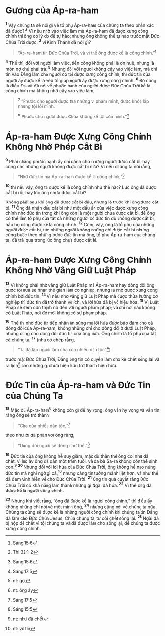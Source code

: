 # Gương của Áp-ra-ham

<sup><b>1</b></sup> Vậy chúng ta sẽ nói gì về tổ phụ Áp-ra-ham của chúng ta theo phần xác đã được? <sup><b>2</b></sup> Vì nếu nhờ vào việc làm mà Áp-ra-ham đã được xưng công chính thì ông có lý do để tự hào; nhưng ông không thể tự hào trước mặt Ðức Chúa Trời được, <sup><b>3</b></sup> vì Kinh Thánh đã nói gì?

> “Áp-ra-ham tin Ðức Chúa Trời, và vì thế ông được kể là công chính.”[^1@-b3410335-f53f-46bf-99c0-9e3d5aed4558]

<sup><b>4</b></sup> Thế thì, đối với người làm việc, tiền công không phải là ơn huệ, nhưng là món nợ chủ phải trả. <sup><b>5</b></sup> Nhưng đối với người không cậy vào việc làm, mà chỉ tin vào Ðấng làm cho người có tội được xưng công chính, thì đức tin của người ấy được kể là yếu tố giúp người ấy được xưng công chính. <sup><b>6</b></sup> Ðó cũng là điều Ða-vít đã nói về phước hạnh của người được Ðức Chúa Trời kể là công chính mà không nhờ cậy vào việc làm,

> <sup><b>7</b></sup> “Phước cho người được tha những vi phạm mình, được khỏa lấp những tội lỗi mình.
>
> <sup><b>8</b></sup> Phước cho người được Chúa không kể tội của mình.”[^2@-b3410335-f53f-46bf-99c0-9e3d5aed4558]

# Áp-ra-ham Ðược Xưng Công Chính Không Nhờ Phép Cắt Bì

<sup><b>9</b></sup> Phải chăng phước hạnh ấy chỉ dành cho những người được cắt bì, hay cũng cho những người không được cắt bì nữa? Vì nếu chúng ta nói rằng,

> “Nhờ đức tin mà Áp-ra-ham được kể là công chính,”[^3@-b3410335-f53f-46bf-99c0-9e3d5aed4558]

<sup><b>10</b></sup> thì nếu vậy, ông ta được kể là công chính như thế nào? Lúc ông đã được cắt bì rồi, hay lúc ông chưa được cắt bì?

Không phải sau khi ông đã được cắt bì đâu, nhưng là trước khi ông được cắt bì. <sup><b>11</b></sup> Ông đã nhận dấu cắt bì như một dấu ấn của việc được xưng công chính nhờ đức tin trong khi ông còn là một người chưa được cắt bì, để ông có thể làm tổ phụ của tất cả những người có đức tin dù không được cắt bì, hầu họ cũng được kể là công chính. <sup><b>12</b></sup> Cũng vậy, ông là tổ phụ của những người được cắt bì, tức những người không những chỉ được cắt bì nhưng cũng bước theo những bước đức tin mà ông, tổ phụ Áp-ra-ham của chúng ta, đã trải qua trong lúc ông chưa được cắt bì.

# Áp-ra-ham Ðược Xưng Công Chính Không Nhờ Vâng Giữ Luật Pháp

<sup><b>13</b></sup> Vì không phải nhờ vâng giữ Luật Pháp mà Áp-ra-ham hay dòng dõi ông được lời hứa sẽ nhận thế gian làm cơ nghiệp, nhưng là nhờ được xưng công chính bởi đức tin. <sup><b>14</b></sup> Vì nếu nhờ vâng giữ Luật Pháp mà được thừa hưởng cơ nghiệp thì đức tin đã trở thành vô ích, và lời hứa đã bị vô hiệu hóa. <sup><b>15</b></sup> Vì Luật Pháp sẽ đem cơn thịnh nộ đến với người phạm pháp; và chỉ nơi nào không có Luật Pháp, nơi đó mới không có sự phạm pháp.

<sup><b>16</b></sup> Thế thì nhờ đức tin tiếp nhận ân sủng mà lời hứa được bảo đảm cho cả dòng dõi của Áp-ra-ham, không những chỉ cho dòng dõi ở dưới Luật Pháp, nhưng cũng cho dòng dõi đức tin của ông nữa. Ông chính là tổ phụ của tất cả chúng ta, <sup><b>17</b></sup> (như có chép rằng,

> “Ta đã lập ngươi làm cha của nhiều dân tộc”[^4@-b3410335-f53f-46bf-99c0-9e3d5aed4558])

trước mặt Ðức Chúa Trời, Ðấng ông tin có quyền làm cho kẻ chết sống lại và ra lịnh[^1-b3410335-f53f-46bf-99c0-9e3d5aed4558] cho những gì chưa hiện hữu trở thành hiện hữu.

# Ðức Tin của Áp-ra-ham và Ðức Tin của Chúng Ta

<sup><b>18</b></sup> Mặc dù Áp-ra-ham[^2-b3410335-f53f-46bf-99c0-9e3d5aed4558] không còn gì để hy vọng, ông vẫn hy vọng và vẫn tin rằng ông sẽ trở thành

> “Cha của nhiều dân tộc,”[^5@-b3410335-f53f-46bf-99c0-9e3d5aed4558]

theo như lời đã phán với ông rằng,

> “Dòng dõi ngươi sẽ đông như thế.”[^6@-b3410335-f53f-46bf-99c0-9e3d5aed4558]

<sup><b>19</b></sup> Ðức tin của ông không hề suy giảm, mặc dù thân thể ông coi như đã chết, vì lúc ấy ông đã gần một trăm tuổi, và dạ bà Sa-ra không còn thể sinh con.[^3-b3410335-f53f-46bf-99c0-9e3d5aed4558] <sup><b>20</b></sup> Nhưng đối với lời hứa của Ðức Chúa Trời, ông không hề nao núng đức tin mà nghi ngờ gì cả,[^4-b3410335-f53f-46bf-99c0-9e3d5aed4558] nhưng càng tin tưởng mãnh liệt hơn, và như thế đã đem vinh hiển về cho Ðức Chúa Trời. <sup><b>21</b></sup> Ông tin quả quyết rằng Ðức Chúa Trời có khả năng làm thành những gì Ngài đã hứa. <sup><b>22</b></sup> Vì thế ông đã được kể là người công chính.

<sup><b>23</b></sup> Nhưng khi viết rằng, “ông đã được kể là người công chính,” thì điều ấy không những chỉ nói về một mình ông, <sup><b>24</b></sup> nhưng cũng nói về chúng ta nữa. Chúng ta cũng sẽ được kể là những người công chính khi chúng ta tin Ðấng đã làm cho Ðức Chúa Jesus, Chúa chúng ta, từ cõi chết sống lại. <sup><b>25</b></sup> Ngài đã bị nộp để chết vì tội chúng ta và đã được làm cho sống lại, để chúng ta được xưng công chính.

[^1-b3410335-f53f-46bf-99c0-9e3d5aed4558]: nt: gọi

[^2-b3410335-f53f-46bf-99c0-9e3d5aed4558]: nt: ông ấy

[^3-b3410335-f53f-46bf-99c0-9e3d5aed4558]: nt: như đã chết

[^4-b3410335-f53f-46bf-99c0-9e3d5aed4558]: nt: vô tín

[^1@-b3410335-f53f-46bf-99c0-9e3d5aed4558]: Sáng 15:6

[^2@-b3410335-f53f-46bf-99c0-9e3d5aed4558]: Thi 32:1-2

[^3@-b3410335-f53f-46bf-99c0-9e3d5aed4558]: Sáng 15:6

[^4@-b3410335-f53f-46bf-99c0-9e3d5aed4558]: Sáng 17:5

[^5@-b3410335-f53f-46bf-99c0-9e3d5aed4558]: Sáng 17:5

[^6@-b3410335-f53f-46bf-99c0-9e3d5aed4558]: Sáng 15:5
